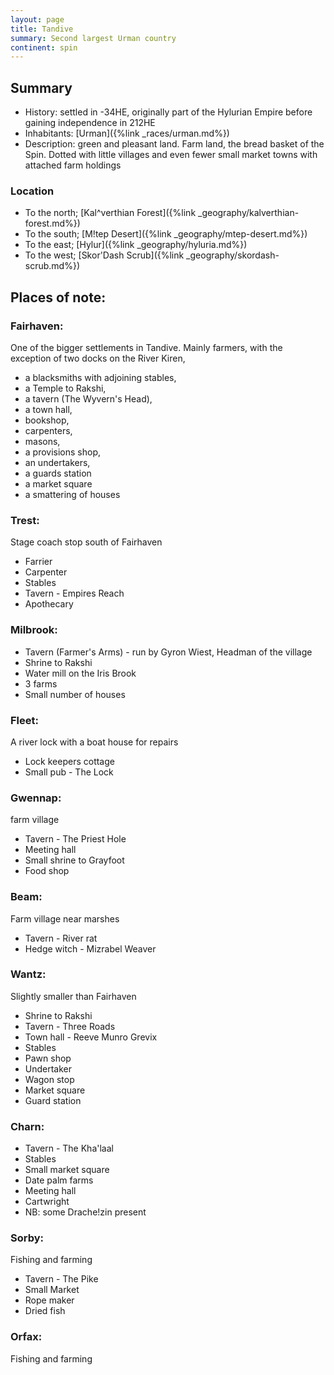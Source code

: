 ```yaml
---
layout: page
title: Tandive
summary: Second largest Urman country
continent: spin
---
```


## Summary

- History: settled in -34HE, originally part of the Hylurian Empire before gaining independence in 212HE
- Inhabitants: [Urman]({%link _races/urman.md%})
- Description: green and pleasant land. Farm land, the bread basket of the Spin. Dotted with little villages and even fewer small market towns with attached farm holdings

### Location

- To the north; [Kal^verthian Forest]({%link _geography/kalverthian-forest.md%})
- To the south; [M!tep Desert]({%link _geography/mtep-desert.md%})
- To the east; [Hylur]({%link _geography/hyluria.md%})
- To the west; [Skor'Dash Scrub]({%link _geography/skordash-scrub.md%})

## Places of note:

### Fairhaven:
 One of the bigger settlements in Tandive. Mainly farmers, with the exception of two docks on the River Kiren, 
 
 - a blacksmiths with adjoining stables, 
 - a Temple to Rakshi, 
 - a tavern (The Wyvern's Head), 
 - a town hall, 
 - bookshop, 
 - carpenters, 
 - masons, 
 - a provisions shop, 
 - an undertakers, 
 - a guards station
 - a market square
 - a smattering of houses

### Trest:
Stage coach stop south of Fairhaven

- Farrier
- Carpenter
- Stables
- Tavern - Empires Reach
- Apothecary

### Milbrook:
- Tavern (Farmer's Arms) - run by Gyron Wiest, Headman of the village
- Shrine to Rakshi
- Water mill on the Iris Brook
- 3 farms
- Small number of houses

### Fleet:
A river lock with a boat house for repairs

- Lock keepers cottage
- Small pub - The Lock

### Gwennap: 
farm village

- Tavern - The Priest Hole
- Meeting hall
- Small shrine to Grayfoot
- Food shop

### Beam:
Farm village near marshes

- Tavern - River rat
- Hedge witch - Mizrabel Weaver

### Wantz:
Slightly smaller than Fairhaven
- Shrine to Rakshi
- Tavern - Three Roads
- Town hall - Reeve Munro Grevix
- Stables
- Pawn shop
- Undertaker
- Wagon stop
- Market square
- Guard station

### Charn:
- Tavern - The Kha'laal
- Stables
- Small market square
- Date palm farms
- Meeting hall
- Cartwright
- NB: some Drache!zin present

### Sorby:
Fishing and farming
- Tavern - The Pike
- Small Market
- Rope maker
- Dried fish

### Orfax:
Fishing and farming
